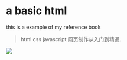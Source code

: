 # a basic html 
this is a example of my reference book 
>html css javascript 网页制作从入门到精通.


![](https://www.epubit.com/oldres/writeBookImg/9C628455-F3C9-4A12-8F68-468B1068C459)
